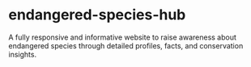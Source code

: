 # endangered-species-hub
A fully responsive and informative website to raise awareness about endangered species through detailed profiles, facts, and conservation insights.
